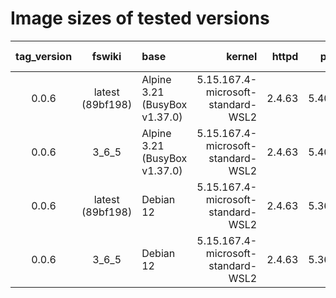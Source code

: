 # Image sizes of tested versions

|tag_version|fswiki|base|kernel|httpd|perl|markdown (discount)|Image Size[MB]|
| :---: | :---: | :--- | ---: | ---: | ---: | ---: | ---: |
|0.0.6|latest (89bf198)|Alpine 3.21 (BusyBox v1.37.0)|5.15.167.4-microsoft-standard-WSL2|2.4.63|5.40.1|2.2.7d|121|
|0.0.6|3_6_5           |Alpine 3.21 (BusyBox v1.37.0)|5.15.167.4-microsoft-standard-WSL2|2.4.63|5.40.1|2.2.7d|118|
|0.0.6|latest (89bf198)|Debian 12                    |5.15.167.4-microsoft-standard-WSL2|2.4.63|5.36.0|2.2.7d|234|
|0.0.6|3_6_5           |Debian 12                    |5.15.167.4-microsoft-standard-WSL2|2.4.63|5.36.0|2.2.7d|231|

<!--
|tag_version|fswiki|base|kernel|httpd|perl|Image Size[MB]|
| :---: | :---: | :--- | ---: | ---: | ---: | ---: |
|0.0.5|latest (4ba68e3)|Alpine 3.17 \*1|5.15.79.1|2.4.54 \*2|5.36.0|78.6|
|0.0.5|3_6_5|Alpine 3.17 \*1|5.15.79.1|2.4.54 \*2|5.36.0|73.5|
|0.0.5|latest (4ba68e3)|Debian 11|5.15.79.1|2.4.54 \*2|5.32.1|229|
|0.0.5|3_6_5|Debian 11|5.15.79.1|2.4.54 \*2|5.32.1|224|

> The following versions have vulnerabilities. To update, cf. the above [step 3](#3-rebuild-for-updateupgrade).
>
> - \*2 [httpd 2.4.54 and older](https://httpd.apache.org/security/vulnerabilities_24.html)
> - [busybox 1.35.0 and older](https://cve.mitre.org/cgi-bin/cvekey.cgi?keyword=busybox)
>   - \*1 [Status in Alpine 3.17](https://security.alpinelinux.org/branch/3.17-main): [CVE-2022-28391](https://security.alpinelinux.org/vuln/CVE-2022-28391), [CVE-2022-30065](https://security.alpinelinux.org/vuln/CVE-2022-30065).


> 以下のバージョンには脆弱性があります。アップデート方法は上記の [3. アップデート/アップグレードのためのリビルド](#3-アップデートアップグレードのためのリビルド)をご参照下さい。
>
> - \*2 [httpd 2.4.54 以前](https://httpd.apache.org/security/vulnerabilities_24.html)
> - [busybox 1.35 以前](https://cve.mitre.org/cgi-bin/cvekey.cgi?keyword=busybox)
>   - \*1 [Alpine 3.17 での状況](https://security.alpinelinux.org/branch/3.17-main): [CVE-2022-28391](https://security.alpinelinux.org/vuln/CVE-2022-28391), [CVE-2022-30065](https://security.alpinelinux.org/vuln/CVE-2022-30065)
-->

